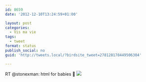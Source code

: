 ```yaml
---
id: 8659
date: '2012-12-10T13:24:59+01:00'

layout: post
categories:
  - Vis ma vie
tags:
  - tweet
format: status
publish_social: no
guid: 'http://tweets.local/?birdsite_tweet=278128178449506304'

---
```


RT @stonexman: html for babies 🙂 ![](http://tweets.local/wp-content/uploads/twitter-archive/tweets_media/278128178449506304-A9tH5FHCMAAdGEo.jpg)